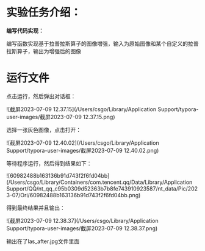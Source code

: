 # 实验任务介绍：

**编写代码实现：**

编写函数实现基于拉普拉斯算子的图像增强，输入为原始图像和某个自定义的拉普拉斯算子，输出为增强后的图像

# 运行文件



点击运行，然后弹出对话框：

![截屏2023-07-09 12.37.15](/Users/csgo/Library/Application Support/typora-user-images/截屏2023-07-09 12.37.15.png)

选择一张灰色图像，点击打开：

![截屏2023-07-09 12.40.02](/Users/csgo/Library/Application Support/typora-user-images/截屏2023-07-09 12.40.02.png)

等待程序运行，然后得到结果如下：

![60982488b163136b91d743f2f6fd04bb](/Users/csgo/Library/Containers/com.tencent.qq/Data/Library/Application Support/QQ/nt_qq_c95b0309d52363b7b8fe743910923587/nt_data/Pic/2023-07/Ori/60982488b163136b91d743f2f6fd04bb.png)

得到最终结果并且输出：

![截屏2023-07-09 12.38.37](/Users/csgo/Library/Application Support/typora-user-images/截屏2023-07-09 12.38.37.png)

输出在了las_after.jpg文件里面
